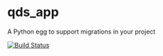 # qds_app
A Python egg to support migrations in your project

[![Build Status](https://travis-ci.org/vrajat/qds_app.svg?branch=master)](https://travis-ci.org/vrajat/qds_app)
